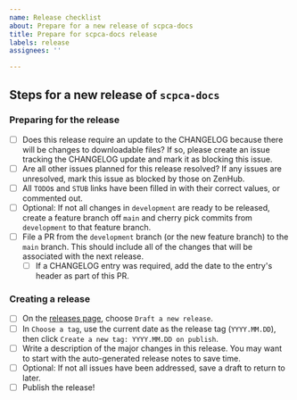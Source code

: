```yaml
---
name: Release checklist
about: Prepare for a new release of scpca-docs
title: Prepare for scpca-docs release
labels: release
assignees: ''

---
```


## Steps for a new release of `scpca-docs`
<!-- Please include any notes about what will be included in this release -->
<!-- e.g., you might want to mention if the release is related to a specific portal feature, like addition of AnnData objects -->
<!-- Update the title of this issue to reflect the contents of the release (e.g., Prepare for scpca-docs release: AnnData) -->

### Preparing for the release
- [ ] Does this release require an update to the CHANGELOG because there will be changes to downloadable files? If so, please create an issue tracking the CHANGELOG update and mark it as blocking this issue.
- [ ] Are all other issues planned for this release resolved? If any issues are unresolved, mark this issue as blocked by those on ZenHub.
- [ ] All `TODO`s and `STUB` links have been filled in with their correct values, or commented out.
- [ ] Optional: If not all changes in `development` are ready to be released, create a feature branch off `main` and cherry pick commits from `development` to that feature branch.
- [ ] File a PR from the `development` branch (or the new feature branch) to the `main` branch. This should include all of the changes that will be associated with the next release.
  - [ ] If a CHANGELOG entry was required, add the date to the entry's header as part of this PR.

### Creating a release
- [ ] On the [releases page](https://github.com/AlexsLemonade/scpca-docs/releases), choose `Draft a new release`.
- [ ] In `Choose a tag`, use the current date as the release tag (`YYYY.MM.DD`), then click `Create a new tag: YYYY.MM.DD on publish`.
- [ ] Write a description of the major changes in this release. You may want to start with the auto-generated release notes to save time.
- [ ] Optional: If not all issues have been addressed, save a draft to return to later.
- [ ] Publish the release!
